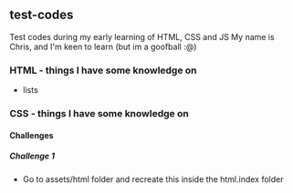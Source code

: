 ## test-codes

Test codes during my early learning of HTML, CSS and JS
My name is Chris, and I'm keen to learn (but im a goofball :@)

### HTML - things I have some knowledge on

- lists

### CSS - things I have some knowledge on


#### Challenges

##### Challenge 1

* Go to assets/html folder and recreate this inside the html.index folder
